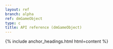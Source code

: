 ```yaml
---
layout: ref
branch: alpha
ref: dmGameObject
type: c
title: API reference (dmGameObject)
---
```

{% include anchor_headings.html html=content %}